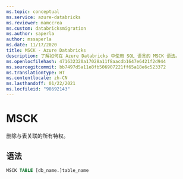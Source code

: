 ```yaml
---
ms.topic: conceptual
ms.service: azure-databricks
ms.reviewer: mamccrea
ms.custom: databricksmigration
ms.author: saperla
author: mssaperla
ms.date: 11/17/2020
title: MSCK - Azure Databricks
description: 了解如何在 Azure Databricks 中使用 SQL 语言的 MSCK 语法。
ms.openlocfilehash: 471632320a17028a11f8aacdb1647e6421f2d944
ms.sourcegitcommit: bb7497d5a11e8fb506907221ff65a18e6c523372
ms.translationtype: HT
ms.contentlocale: zh-CN
ms.lasthandoff: 01/22/2021
ms.locfileid: "98692143"
---
```

# <a name="msck"></a>MSCK

删除与表关联的所有特权。

## <a name="syntax"></a>语法

```sql
MSCK TABLE [db_name.]table_name
```